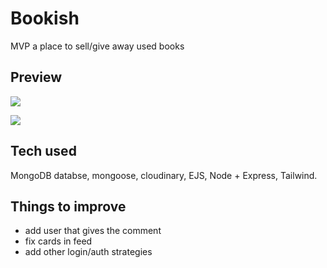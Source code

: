 # Bookish

MVP a place to sell/give away used books

## Preview

![](https://ik.imagekit.io/a8p7pl7hs/git-previews/index_7-O8pFhju.jpg?ik-sdk-version=javascript-1.4.3&updatedAt=1671636996835)

![](https://ik.imagekit.io/a8p7pl7hs/git-previews/bokish_6FJdI-2SG.gif?ik-sdk-version=javascript-1.4.3&updatedAt=1671638047346)

## Tech used

MongoDB databse, mongoose, cloudinary, EJS, Node + Express, Tailwind.

## Things to improve

- add user that gives the comment
- fix cards in feed
- add other login/auth strategies